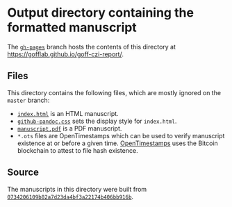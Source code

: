 # Output directory containing the formatted manuscript

The [`gh-pages`](https://github.com/gofflab/goff-czi-report/tree/gh-pages) branch hosts the contents of this directory at https://gofflab.github.io/goff-czi-report/.

## Files

This directory contains the following files, which are mostly ignored on the `master` branch:

+ [`index.html`](index.html) is an HTML manuscript.
+ [`github-pandoc.css`](github-pandoc.css) sets the display style for `index.html`.
+ [`manuscript.pdf`](manuscript.pdf) is a PDF manuscript.
+ `*.ots` files are OpenTimestamps which can be used to verify manuscript existence at or before a given time.
  [OpenTimestamps](opentimestamps.org) uses the Bitcoin blockchain to attest to file hash existence.

## Source

The manuscripts in this directory were built from
[`0734206109b82a7d23da4bf3a22174b406bb916b`](https://github.com/gofflab/goff-czi-report/commit/0734206109b82a7d23da4bf3a22174b406bb916b).
